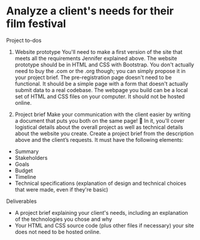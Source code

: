 # Analyze a client's needs for their film festival

Project to-dos
1. Website prototype
You'll need to make a first version of the site that meets all the requirements Jennifer explained above. The website prototype should be in HTML and CSS with Bootstrap. You don't actually need to buy the .com or the .org though; you can simply propose it in your project brief.
The pre-registration page doesn't need to be functional. It should be a simple page with a form that doesn't actually submit data to a real codebase.
The webpage you build can be a local set of HTML and CSS files on your computer. It should not be hosted online. 

2. Project brief
Make your communication with the client easier by writing a document that puts you both on the same page! 🙌 In it, you'll cover logistical details about the overall project as well as technical details about the website you create.
Create a project brief from the description above and the client’s requests. It must have the following elements:
* Summary
* Stakeholders
* Goals
* Budget
* Timeline
* Technical specifications (explanation of design and technical choices that were made, even if they're basic)

Deliverables
* A project brief explaining your client's needs, including an explanation of the technologies you chose and why
* Your HTML and CSS source code (plus other files if necessary) your site does not need to be hosted online. 
